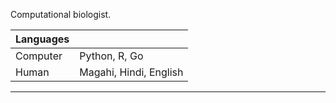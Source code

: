 Computational biologist.

|  Languages   |                                             |
|--------------|---------------------------------------------|
| Computer     | Python, R, Go                               |
| Human        | Magahi, Hindi, English                      |

---

<!--
shashankpritam/shashankpritam is a ✨ special ✨ repository because its `README.md` (this file) appears on your GitHub profile.
You can click the Preview link to take a look at your changes.
-->
